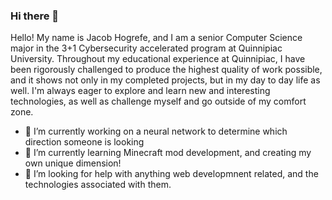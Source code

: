 ### Hi there 👋
Hello! My name is Jacob Hogrefe, and I am a senior Computer Science major in the 3+1 Cybersecurity accelerated program at Quinnipiac University. Throughout my educational experience at Quinnipiac, I have been rigorously challenged to produce the highest quality of work possible, and it shows not only in my completed projects, but in my day to day life as well. I'm always eager to explore and learn new and interesting technologies, as well as challenge myself and go outside of my comfort zone.

- 🔭 I’m currently working on a neural network to determine which direction someone is looking
- 🌱 I’m currently learning Minecraft mod development, and creating my own unique dimension!
- 🤔 I’m looking for help with anything web developmnent related, and the technologies associated with them.

<!--
**jacobhogrefe/jacobhogrefe** is a ✨ _special_ ✨ repository because its `README.md` (this file) appears on your GitHub profile.

Here are some ideas to get you started:

- 🔭 I’m currently working on ...
- 🌱 I’m currently learning ...
- 👯 I’m looking to collaborate on ...
- 🤔 I’m looking for help with ...
- 💬 Ask me about ...
- 📫 How to reach me: ...
- 😄 Pronouns: ...
- ⚡ Fun fact: ...
-->
